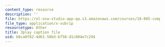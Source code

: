 ```yaml
---
content_type: resource
description: ''
file: https://ol-ocw-studio-app-qa.s3.amazonaws.com/courses/18-085-computational-science-and-engineering-i-fall-2008/b8ca0f824d6158bdbf58d1c004e7c294_11y8_XTbwGo.vtt
file_type: application/x-subrip
resourcetype: Other
title: 3play caption file
uid: b8ca0f82-4d61-58bd-bf58-d1c004e7c294
---
```

